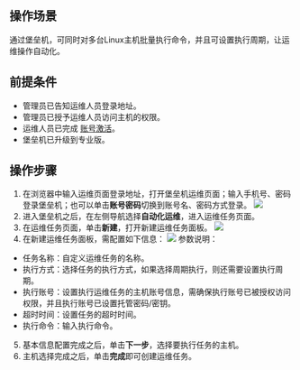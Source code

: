 ## 操作场景
通过堡垒机，可同时对多台Linux主机批量执行命令，并且可设置执行周期，让运维操作自动化。

## 前提条件
- 管理员已告知运维人员登录地址。
- 管理员已授予运维人员访问主机的权限。
- 运维人员已完成 [账号激活](https://cloud.tencent.com/document/product/1025/55183#step2)。
- 堡垒机已升级到专业版。


## 操作步骤
1.	在浏览器中输入运维页面登录地址，打开堡垒机运维页面；输入手机号、密码登录堡垒机；也可以单击**账号密码**切换到账号名、密码方式登录。
![](https://qcloudimg.tencent-cloud.cn/raw/49f3db944922d21b56bc25f093ddc8ae.png)
2.	进入堡垒机之后，在左侧导航选择**自动化运维**，进入运维任务页面。
3.	在运维任务页面，单击**新建**，打开新建运维任务面板。
![](https://qcloudimg.tencent-cloud.cn/raw/446c4b7d7aa2af8ac886ab38845bbddf.png)
4.	在新建运维任务面板，需配置如下信息：
![](https://qcloudimg.tencent-cloud.cn/raw/7b3217b5d9198aa1f3741a46c9df3b68.png)
参数说明：
 - 任务名称：自定义运维任务的名称。
 - 执行方式：选择任务的执行方式，如果选择周期执行，则还需要设置执行周期。
 - 执行账号：设置执行运维任务的主机账号信息，需确保执行账号已被授权访问权限，并且执行账号已设置托管密码/密钥。
 - 超时时间：设置任务的超时时间。
 - 执行命令：输入执行命令。
5.	基本信息配置完成之后，单击**下一步**，选择要执行任务的主机。
6.	主机选择完成之后，单击**完成**即可创建运维任务。

